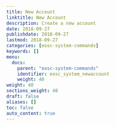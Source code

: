 ```yaml
---
title: New Account
linktitle: New Account
description: Create a new account
date: 2018-09-27
publishdate: 2018-09-27
lastmod: 2018-09-27
categories: [eosc-system-commands]
keywords: []
menu:
  docs:
    parent: "eosc-system-commands"
    identifier: eosc_system_newaccount
    weight: 40
weight: 40
sections_weight: 40
draft: false
aliases: []
toc: false
auto_content: true
---
```

